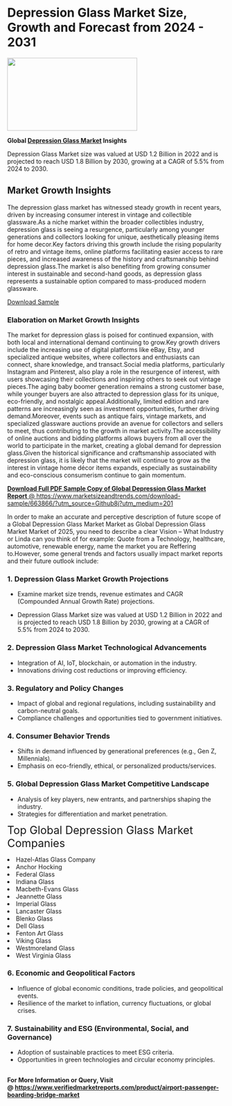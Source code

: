 <H1>Depression Glass Market Size, Growth and Forecast from 2024 - 2031</H1><img class="aligncenter size-medium wp-image-584254" src="https://thirdeyenews.in/wp-content/uploads/2024/09/Global-Market-Research-300x168.jpeg" alt="" width="300" height="168" /><p><strong>Global&nbsp;<a href="https://www.marketsizeandtrends.com/download-sample/663866/?utm_source=Github8j?utm_medium=201">Depression Glass Market</a> Insights</strong></p><p>Depression Glass Market size was valued at USD 1.2 Billion in 2022 and is projected to reach USD 1.8 Billion by 2030, growing at a CAGR of 5.5% from 2024 to 2030.</p><p><h2>Market Growth Insights</h2> <p>The depression glass market has witnessed steady growth in recent years, driven by increasing consumer interest in vintage and collectible glassware.As a niche market within the broader collectibles industry, depression glass is seeing a resurgence, particularly among younger generations and collectors looking for unique, aesthetically pleasing items for home decor.Key factors driving this growth include the rising popularity of retro and vintage items, online platforms facilitating easier access to rare pieces, and increased awareness of the history and craftsmanship behind depression glass.The market is also benefiting from growing consumer interest in sustainable and second-hand goods, as depression glass represents a sustainable option compared to mass-produced modern glassware.</p> <p><a href="your-link-to-download-sample" target="_blank">Download Sample</a></p> <h3>Elaboration on Market Growth Insights</h3> <p>The market for depression glass is poised for continued expansion, with both local and international demand continuing to grow.Key growth drivers include the increasing use of digital platforms like eBay, Etsy, and specialized antique websites, where collectors and enthusiasts can connect, share knowledge, and transact.Social media platforms, particularly Instagram and Pinterest, also play a role in the resurgence of interest, with users showcasing their collections and inspiring others to seek out vintage pieces.The aging baby boomer generation remains a strong customer base, while younger buyers are also attracted to depression glass for its unique, eco-friendly, and nostalgic appeal.Additionally, limited edition and rare patterns are increasingly seen as investment opportunities, further driving demand.Moreover, events such as antique fairs, vintage markets, and specialized glassware auctions provide an avenue for collectors and sellers to meet, thus contributing to the growth in market activity.The accessibility of online auctions and bidding platforms allows buyers from all over the world to participate in the market, creating a global demand for depression glass.Given the historical significance and craftsmanship associated with depression glass, it is likely that the market will continue to grow as the interest in vintage home décor items expands, especially as sustainability and eco-conscious consumerism continue to gain momentum.</p> <p><a href="your-link-to-get-more" target="_blank"></p><p><span class=""><strong>Download Full PDF Sample Copy of Global Depression Glass Market Report</strong> @ <a href="https://www.marketsizeandtrends.com/download-sample/663866/?utm_source=Github8j?utm_medium=201" target="_blank">https://www.marketsizeandtrends.com/download-sample/663866/?utm_source=Github8j?utm_medium=201</a></span></p><p>In order to make an accurate and perceptive description of future scope of a Global&nbsp;Depression Glass Market Market as Global&nbsp;Depression Glass Market Market of 2025, you need to describe a clear Vision &ndash; What Industry or Linda can you think of for example: Quote from a Technology, healthcare, automotive, renewable energy, name the market you are Reffering to.However, some general trends and factors usually impact market reports and their future outlook include:</p><h3>1.&nbsp;<strong>Depression Glass Market Growth Projections</strong></h3><ul><li>Examine market size trends, revenue estimates and CAGR (Compounded Annual Growth Rate) projections.</li><li><p>Depression Glass Market size was valued at USD 1.2 Billion in 2022 and is projected to reach USD 1.8 Billion by 2030, growing at a CAGR of 5.5% from 2024 to 2030.</p></li></ul><h3>2.&nbsp;<strong>Depression Glass Market Technological Advancements</strong></h3><ul><li>Integration of AI, IoT, blockchain, or automation in the industry.</li><li>Innovations driving cost reductions or improving efficiency.</li></ul><h3>3.&nbsp;<strong>Regulatory and Policy Changes</strong></h3><ul><li>Impact of global and regional regulations, including sustainability and carbon-neutral goals.</li><li>Compliance challenges and opportunities tied to government initiatives.</li></ul><h3>4.&nbsp;<strong>Consumer Behavior Trends</strong></h3><ul><li>Shifts in demand influenced by generational preferences (e.g., Gen Z, Millennials).</li><li>Emphasis on eco-friendly, ethical, or personalized products/services.</li></ul><h3>5.&nbsp;<strong>Global Depression Glass Market Competitive Landscape</strong></h3><ul><li>Analysis of key players, new entrants, and partnerships shaping the industry.</li><li>Strategies for differentiation and market penetration.</li></ul><p data-pm-slice="1 1 []"><span style="color: inherit; font-family: inherit; font-size: 25px;">Top Global Depression Glass Market Companies</span></p><div class="" data-test-id=""><p><li>Hazel-Atlas Glass Company</li><li> Anchor Hocking</li><li> Federal Glass</li><li> Indiana Glass</li><li> Macbeth-Evans Glass</li><li> Jeannette Glass</li><li> Imperial Glass</li><li> Lancaster Glass</li><li> Blenko Glass</li><li> Dell Glass</li><li> Fenton Art Glass</li><li> Viking Glass</li><li> Westmoreland Glass</li><li> West Virginia Glass</li></p></div><h3>6.&nbsp;<strong>Economic and Geopolitical Factors</strong></h3><ul><li>Influence of global economic conditions, trade policies, and geopolitical events.</li><li>Resilience of the market to inflation, currency fluctuations, or global crises.</li></ul><h3>7.&nbsp;<strong>Sustainability and ESG (Environmental, Social, and Governance)</strong></h3><ul><li>Adoption of sustainable practices to meet ESG criteria.</li><li>Opportunities in green technologies and circular economy principles.</li></ul><h2><strong style="font-size: 14px;">For More Information or Query, Visit @&nbsp;</strong><a style="background-color: #ffffff; font-size: 14px;" href="https://www.marketsizeandtrends.com/report/depression-glass-market/" target="_blank">https://www.verifiedmarketreports.com/product/airport-passenger-boarding-bridge-market</a></h2>